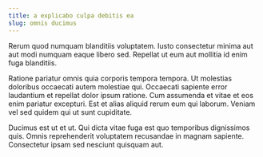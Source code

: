 ```yaml
---
title: a explicabo culpa debitis ea
slug: omnis ducimus
---
```


Rerum quod numquam blanditiis voluptatem. Iusto consectetur minima aut aut modi numquam eaque libero sed. Repellat ut eum aut mollitia id enim fuga blanditiis.

Ratione pariatur omnis quia corporis tempora tempora. Ut molestias doloribus occaecati autem molestiae qui. Occaecati sapiente error laudantium et repellat dolor ipsum ratione. Cum assumenda et vitae et eos enim pariatur excepturi. Est et alias aliquid rerum eum qui laborum. Veniam vel sed quidem qui ut sunt cupiditate.

Ducimus est ut et ut. Qui dicta vitae fuga est quo temporibus dignissimos quis. Omnis reprehenderit voluptatem recusandae in magnam sapiente. Consectetur ipsam sed nesciunt quisquam aut.
